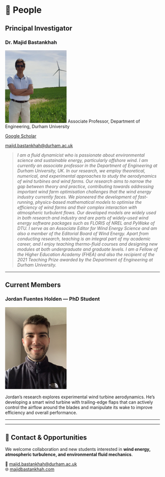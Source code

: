 # 👥 People

## Principal Investigator

### **Dr. Majid Bastankhah**
<img src="./Images/Majid.jpg" alt="Majid Bastankhah" width="200">
Associate Professor, Department of Engineering, Durham University  

[Google Scholar](https://scholar.google.com/citations?user=784pzQQAAAAJ&hl=en)  

[majid.bastankhah@durham.ac.uk](mailto:majid.bastankhah@durham.ac.uk)

> *I am a fluid dynamicist who is passionate about environmental science and sustainable energy, particularly offshore wind. I am currently an associate professor in the Department of Engineering at Durham University, UK. In our research, we employ theoretical, numerical, and experimental approaches to study the aerodynamics of wind turbines and wind farms. Our research aims to narrow the gap between theory and practice, contributing towards addressing important wind farm optimisation challenges that the wind energy industry currently faces. We pioneered the development of fast-running, physics-based mathematical models to optimise the efficiency of wind farms and their complex interaction with atmospheric turbulent flows. Our developed models are widely used in both research and industry and are parts of widely-used wind energy software packages such as FLORIS of NREL and PyWake of DTU. I serve as an Associate Editor for Wind Energy Science and am also a member of the Editorial Board of Wind Energy. Apart from conducting research, teaching is an integral part of my academic career, and I enjoy teaching thermo-fluid courses and designing new modules at both undergraduate and graduate levels. I am a Fellow of the Higher Education Academy (FHEA) and also the recipient of the 2021 Teaching Prize awarded by the Department of Engineering at Durham University.*

---

## Current Members

### **Jordan Fuentes Holden** — PhD Student  
<img src="./Images/Jordan.jpg" alt="Jordan Fuentes Holden" width="200">

Jordan’s research explores experimental wind turbine aerodynamics. He’s developing a smart wind turbine with trailing-edge flaps that can actively control the airflow around the blades and manipulate its wake to improve efficiency and overall performance.

---



---

## 💬 Contact & Opportunities

We welcome collaboration and new students interested in **wind energy, atmospheric turbulence, and environmental fluid mechanics**.  

📧 [majid.bastankhah@durham.ac.uk](mailto:majid.bastankhah@durham.ac.uk)  
🌐 [majidbastankhah.com](https://www.majidbastankhah.com)

